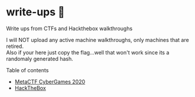# write-ups :triangular_flag_on_post:
Write ups from CTFs and Hackthebox walkthroughs

I will NOT upload any active machine walkthroughs, only machines that are retired.<br>
Also if your here just copy the flag...well that won't work since its a randomaly generated hash.

Table of contents 

- [MetaCTF CyberGames 2020](https://github.com/siinatra35/write-ups/tree/main/MetaCTF%20CyberGames%202020)
- [HackTheBox](https://github.com/siinatra35/write-ups/tree/main/HTB)





